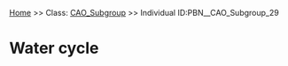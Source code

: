 [Home](https://github.com/mm80843/T3.5/blob/pages/index.md) >> Class: [CAO_Subgroup](https://github.com/mm80843/T3.5/tree/pages/docs/CAO_Subgroup/index.md) >> Individual ID:PBN__CAO_Subgroup_29 

# __Water cycle__

